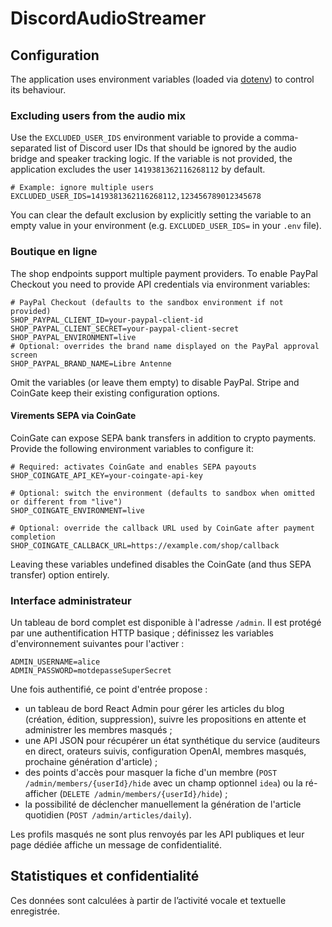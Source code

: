 # DiscordAudioStreamer

## Configuration

The application uses environment variables (loaded via [dotenv](https://github.com/motdotla/dotenv)) to control its behaviour.

### Excluding users from the audio mix

Use the `EXCLUDED_USER_IDS` environment variable to provide a comma-separated list of Discord user IDs that should be ignored by the audio bridge and speaker tracking logic. If the variable is not provided, the application excludes the user `1419381362116268112` by default.

```env
# Example: ignore multiple users
EXCLUDED_USER_IDS=1419381362116268112,123456789012345678
```

You can clear the default exclusion by explicitly setting the variable to an empty value in your environment (e.g. `EXCLUDED_USER_IDS=` in your `.env` file).

### Boutique en ligne

The shop endpoints support multiple payment providers. To enable PayPal Checkout you need to provide API credentials via environment variables:

```env
# PayPal Checkout (defaults to the sandbox environment if not provided)
SHOP_PAYPAL_CLIENT_ID=your-paypal-client-id
SHOP_PAYPAL_CLIENT_SECRET=your-paypal-client-secret
SHOP_PAYPAL_ENVIRONMENT=live
# Optional: overrides the brand name displayed on the PayPal approval screen
SHOP_PAYPAL_BRAND_NAME=Libre Antenne
```

Omit the variables (or leave them empty) to disable PayPal. Stripe and CoinGate keep their existing configuration options.

#### Virements SEPA via CoinGate

CoinGate can expose SEPA bank transfers in addition to crypto payments. Provide the following environment variables to configure it:

```env
# Required: activates CoinGate and enables SEPA payouts
SHOP_COINGATE_API_KEY=your-coingate-api-key

# Optional: switch the environment (defaults to sandbox when omitted or different from "live")
SHOP_COINGATE_ENVIRONMENT=live

# Optional: override the callback URL used by CoinGate after payment completion
SHOP_COINGATE_CALLBACK_URL=https://example.com/shop/callback
```

Leaving these variables undefined disables the CoinGate (and thus SEPA transfer) option entirely.

### Interface administrateur

Un tableau de bord complet est disponible à l'adresse `/admin`. Il est protégé par une authentification HTTP basique ; définissez les variables d'environnement suivantes pour l'activer :

```env
ADMIN_USERNAME=alice
ADMIN_PASSWORD=motdepasseSuperSecret
```

Une fois authentifié, ce point d'entrée propose :

- un tableau de bord React Admin pour gérer les articles du blog (création, édition, suppression), suivre les propositions en attente et administrer les membres masqués ;
- une API JSON pour récupérer un état synthétique du service (auditeurs en direct, orateurs suivis, configuration OpenAI, membres masqués, prochaine génération d'article) ;
- des points d'accès pour masquer la fiche d'un membre (`POST /admin/members/{userId}/hide` avec un champ optionnel `idea`) ou la ré-afficher (`DELETE /admin/members/{userId}/hide`) ;
- la possibilité de déclencher manuellement la génération de l'article quotidien (`POST /admin/articles/daily`).

Les profils masqués ne sont plus renvoyés par les API publiques et leur page dédiée affiche un message de confidentialité.

## Statistiques et confidentialité

Ces données sont calculées à partir de l’activité vocale et textuelle enregistrée.
